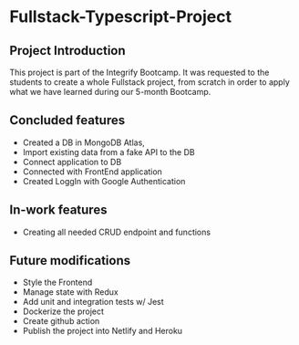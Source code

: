 # Fullstack-Typescript-Project

## Project Introduction
This project is part of the Integrify Bootcamp. It was requested to the students to create a whole Fullstack project, from scratch in order to apply what we have learned during our 5-month Bootcamp.

## Concluded features
  - Created a DB in MongoDB Atlas,
  - Import existing data from a fake API to the DB
  - Connect application to DB
  - Connected with FrontEnd application
  - Created LoggIn with Google Authentication
  
## In-work features
  - Creating all needed CRUD endpoint and functions
  
## Future modifications
  - Style the Frontend
  - Manage state with Redux
  - Add unit and integration tests w/ Jest
  - Dockerize the project
  - Create github action
  - Publish the project into Netlify and Heroku
  
  